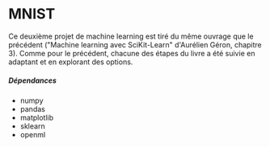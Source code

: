 # MNIST

Ce deuxième projet de machine learning est tiré du même ouvrage que le précédent ("Machine learning avec SciKit-Learn" d'Aurélien Géron, chapitre 3). Comme pour le précédent, chacune des étapes du livre a été suivie en adaptant et en explorant des options.

##### Dépendances
- numpy
- pandas
- matplotlib
- sklearn
- openml
